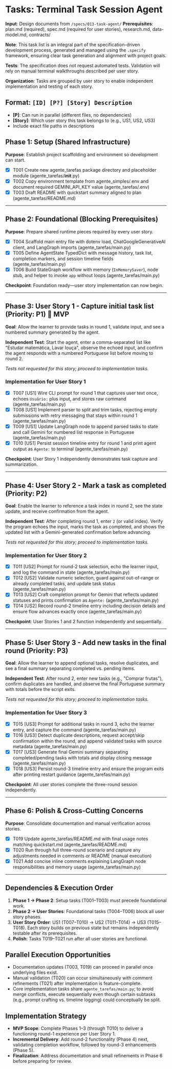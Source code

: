 # Tasks: Terminal Task Session Agent

**Input**: Design documents from `/specs/013-task-agent/`
**Prerequisites**: plan.md (required), spec.md (required for user stories), research.md, data-model.md, contracts/

**Note**: This task list is an integral part of the specification-driven development process, generated and managed using the `.specify` framework, ensuring clear task generation and alignment with project goals.

**Tests**: The specification does not request automated tests. Validation will rely on manual terminal walkthroughs described per user story.

**Organization**: Tasks are grouped by user story to enable independent implementation and testing of each story.

## Format: `[ID] [P?] [Story] Description`

- **[P]**: Can run in parallel (different files, no dependencies)
- **[Story]**: Which user story this task belongs to (e.g., US1, US2, US3)
- Include exact file paths in descriptions

## Phase 1: Setup (Shared Infrastructure)

**Purpose**: Establish project scaffolding and environment so development can start.

- [X] T001 Create new agente_tarefas package directory and placeholder module (agente_tarefas/__init__.py)
- [X] T002 Copy environment template from agente_simples/.env and document required GEMINI_API_KEY value (agente_tarefas/.env)
- [X] T003 Draft README with quickstart summary aligned to plan (agente_tarefas/README.md)

---

## Phase 2: Foundational (Blocking Prerequisites)

**Purpose**: Prepare shared runtime pieces required by every user story.

- [X] T004 Scaffold main entry file with dotenv load, ChatGoogleGenerativeAI client, and LangGraph imports (agente_tarefas/main.py)
- [X] T005 Define AgentState TypedDict with message history, task list, completion markers, and session timeline fields (agente_tarefas/main.py)
- [X] T006 Build StateGraph workflow with memory (`InMemorySaver`), node stub, and helper to invoke `app` without loops (agente_tarefas/main.py)

**Checkpoint**: Foundation ready—user story implementation can now begin.

---

## Phase 3: User Story 1 - Capture initial task list (Priority: P1) 🎯 MVP

**Goal**: Allow the learner to provide tasks in round 1, validate input, and see a numbered summary generated by the agent.

**Independent Test**: Start the agent, enter a comma-separated list like "Estudar matemática, Lavar louça", observe the echoed input, and confirm the agent responds with a numbered Portuguese list before moving to round 2.

*Tests not requested for this story; proceed to implementation tasks.*

### Implementation for User Story 1

- [X] T007 [US1] Wire CLI prompt for round 1 that captures user text once, echoes `Usuário:` plus input, and stores raw command (agente_tarefas/main.py)
- [X] T008 [US1] Implement parser to split and trim tasks, rejecting empty submissions with retry messaging that stays within round 1 (agente_tarefas/main.py)
- [X] T009 [US1] Update LangGraph node to append parsed tasks to state and call Gemini for numbered list response in Portuguese (agente_tarefas/main.py)
- [X] T010 [US1] Persist session timeline entry for round 1 and print agent output as `Agente:` to terminal (agente_tarefas/main.py)

**Checkpoint**: User Story 1 independently demonstrates task capture and summarization.

---

## Phase 4: User Story 2 - Mark a task as completed (Priority: P2)

**Goal**: Enable the learner to reference a task index in round 2, see the state update, and receive confirmation from the agent.

**Independent Test**: After completing round 1, enter `2` (or valid index). Verify the program echoes the input, marks the task as completed, and shows the updated list with a Gemini-generated confirmation before advancing.

*Tests not requested for this story; proceed to implementation tasks.*

### Implementation for User Story 2

- [X] T011 [US2] Prompt for round-2 task selection, echo the learner input, and log the command in state (agente_tarefas/main.py)
- [X] T012 [US2] Validate numeric selection, guard against out-of-range or already completed tasks, and update task status (agente_tarefas/main.py)
- [X] T013 [US2] Craft completion prompt for Gemini that reflects updated statuses and prints confirmation as `Agente:` (agente_tarefas/main.py)
- [X] T014 [US2] Record round-2 timeline entry including decision details and ensure flow advances exactly once (agente_tarefas/main.py)

**Checkpoint**: User Stories 1 and 2 function independently and sequentially.

---

## Phase 5: User Story 3 - Add new tasks in the final round (Priority: P3)

**Goal**: Allow the learner to append optional tasks, resolve duplicates, and see a final summary separating completed vs. pending items.

**Independent Test**: After round 2, enter new tasks (e.g., "Comprar frutas"), confirm duplicates are handled, and observe the final Portuguese summary with totals before the script exits.

*Tests not requested for this story; proceed to implementation tasks.*

### Implementation for User Story 3

- [X] T015 [US3] Prompt for additional tasks in round 3, echo the learner entry, and capture the command (agente_tarefas/main.py)
- [X] T016 [US3] Detect duplicate descriptions, request accept/skip confirmation within the round, and append validated tasks with source metadata (agente_tarefas/main.py)
- [X] T017 [US3] Generate final Gemini summary separating completed/pending tasks with totals and display closing message (agente_tarefas/main.py)
- [X] T018 [US3] Persist round-3 timeline entry and ensure the program exits after printing restart guidance (agente_tarefas/main.py)

**Checkpoint**: All user stories complete the three-round session independently.

---

## Phase 6: Polish & Cross-Cutting Concerns

**Purpose**: Consolidate documentation and manual verification across stories.

- [X] T019 Update agente_tarefas/README.md with final usage notes matching quickstart.md (agente_tarefas/README.md)
- [X] T020 Run through full three-round scenario and capture any adjustments needed in comments or README (manual execution)
- [X] T021 Add concise inline comments explaining LangGraph node responsibilities and memory usage (agente_tarefas/main.py)

---

## Dependencies & Execution Order

1. **Phase 1 → Phase 2**: Setup tasks (T001–T003) must precede foundational work.
2. **Phase 2 → User Stories**: Foundational tasks (T004–T006) block all user story phases.
3. **User Story Order**: US1 (T007–T010) → US2 (T011–T014) → US3 (T015–T018). Each story builds on previous state but remains independently testable after its prerequisites.
4. **Polish**: Tasks T019–T021 run after all user stories are functional.

## Parallel Execution Opportunities

- Documentation updates (T003, T019) can proceed in parallel once underlying files exist.
- Manual validation (T020) can occur simultaneously with comment refinements (T021) after implementation is feature-complete.
- Core implementation tasks share `agente_tarefas/main.py`; to avoid merge conflicts, execute sequentially even though certain subtasks (e.g., prompt crafting vs. timeline logging) could conceptually be split.

## Implementation Strategy

- **MVP Scope**: Complete Phases 1–3 (through T010) to deliver a functioning round-1 experience per User Story 1.
- **Incremental Delivery**: Add round-2 functionality (Phase 4) next, validating completion workflow, followed by round-3 enhancements (Phase 5).
- **Finalization**: Address documentation and small refinements in Phase 6 before preparing for review.
